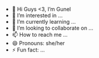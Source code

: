 - 👋 Hi Guys <3, I’m Gunel
- 👀 I’m interested in ...
- 🌱 I’m currently learning ...
- 💞️ I’m looking to collaborate on ...
- 📫 How to reach me ...
- 😄 Pronouns: she/her
- ⚡ Fun fact: ...

<!---
gunelahmedzade/gunelahmedzade is a ✨ special ✨ repository because its `README.md` (this file) appears on your GitHub profile.
You can click the Preview link to take a look at your changes.
--->
